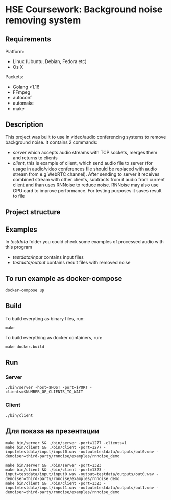 # HSE Coursework: Background noise removing system

## Requirements

Platform:

- Linux (Ubuntu, Debian, Fedora etc)
- Os X

Packets:

- Golang >1.16
- FFmpeg
- autoconf
- automake
- make

## Description

This project was built to use in video/audio conferencing systems to remove background noise. It contains 2 commands:

- *server* which accepts audio streams with TCP sockets, merges them and returns to clients
- *client*, this is example of client, which send audio file to server (for usage in audio/video conferences file should be replaced with audio stream from e.g WebRTC channel). After sending to server it receives combined stream with other clients, subtracts from it audio from current client and than uses RNNoise to reduce noise. RNNoise may also use GPU card to improve performance. For testing purposes it saves result to file

## Project structure

## Examples

In *testdata* folder you could check some examples of processed audio with this program

- *testdata/input* contains input files
- *testdata/output* contains result files with removed noise

## To run example as docker-compose

```shell
docker-compose up
```

## Build

To build everyting as binary files, run:

```shell
make
```

To build everything as docker containers, run:

```shell
make docker.build
```

## Run

### Server

```shell
./bin/server -host=$HOST -port=$PORT -clients=$NUMBER_OF_CLIENTS_TO_WAIT
```

### Client

```shell
./bin/client
```

## Для показа на презентации

```shell
make bin/server && ./bin/server -port=1277 -clients=1
make bin/client && ./bin/client -port=1277 -input=testdata/input/input0.wav -output=testdata/outputs/out0.wav -denoiser=third-party/rnnoise/examples/rnnoise_demo
```

```shell
make bin/server && ./bin/server -port=1323
make bin/client && ./bin/client -port=1323 -input=testdata/input/input0.wav -output=testdata/outputs/out0.wav -denoiser=third-party/rnnoise/examples/rnnoise_demo
make bin/client && ./bin/client -port=1323 -input=testdata/input/input1.wav -output=testdata/outputs/out1.wav -denoiser=third-party/rnnoise/examples/rnnoise_demo
```